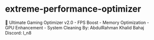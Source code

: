 # extreme-performance-optimizer
🚀 Ultimate Gaming Optimizer v2.0 - FPS Boost - Memory Optimization  - GPU Enhancement - System Cleaning  By: AbdulRahman Khalid Bahaj Discord: l_n8
